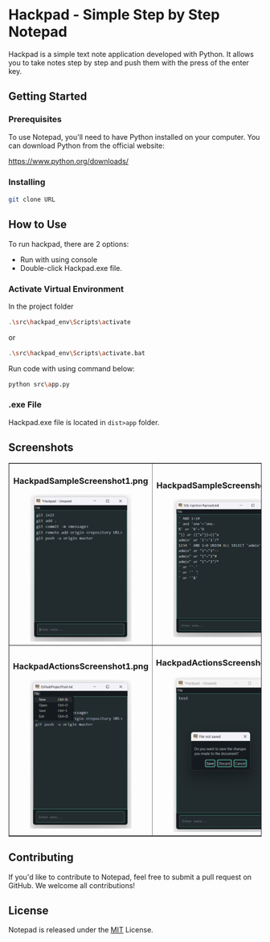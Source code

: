# Hackpad - Simple Step by Step Notepad

Hackpad is a simple text note application developed with Python. It allows you to take notes step by step and push them with the press of the enter key.

## Getting Started
### Prerequisites
To use Notepad, you'll need to have Python installed on your computer. You can download Python from the official website:

https://www.python.org/downloads/

### Installing

```bash
git clone URL
```

## How to Use
To run hackpad, there are 2 options:
- Run with using console
- Double-click Hackpad.exe file.

### Activate Virtual Environment
In the project folder
```bash
.\src\hackpad_env\Scripts\activate
```
or
```bash
.\src\hackpad_env\Scripts\activate.bat
```
Run code with using command below:
```bash
python src\app.py
```

### .exe File
Hackpad.exe file is located in `dist>app` folder.

## Screenshots
<table border="1">
    <tr>
        <td>
            <center>
                <h3>HackpadSampleScreenshot1.png</h3>
                <img style="width: 75%" src="screenshots/HackpadSampleScreenshot1.png">
            </center>
        </td>
        <td>
            <center>
                <h3>HackpadSampleScreenshot2.png</h3>
                <img style="width: 75%" src="screenshots/HackpadSampleScreenshot2.png">
            </center>
        </td>
    </tr>
    <tr>
        <td>
            <center>
                <h3>HackpadActionsScreenshot1.png</h3>
                <img style="width: 75%" src="screenshots/HackpadActionsScreenshot1.png">
            </center>
        </td>
        <td>
            <center>
                <h3>HackpadActionsScreenshot2.png</h3>
                <img style="width: 75%" src="screenshots/HackpadActionsScreenshot2.png">
            </center>
        </td>
    </tr>
</table>

## Contributing
If you'd like to contribute to Notepad, feel free to submit a pull request on GitHub. We welcome all contributions!

## License
Notepad is released under the [MIT](https://opensource.org/license/mit/) License.